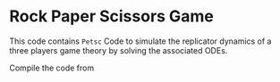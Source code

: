 # Rock Paper Scissors Game 

This code contains `Petsc` Code to simulate the replicator dynamics of a three players game theory by solving the associated ODEs. 

Compile the code from 
